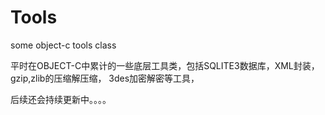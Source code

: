 Tools
=====

some object-c tools class

平时在OBJECT-C中累计的一些底层工具类，包括SQLITE3数据库，XML封装，gzip,zlib的压缩解压缩， 3des加密解密等工具，

后续还会持续更新中。。。。
